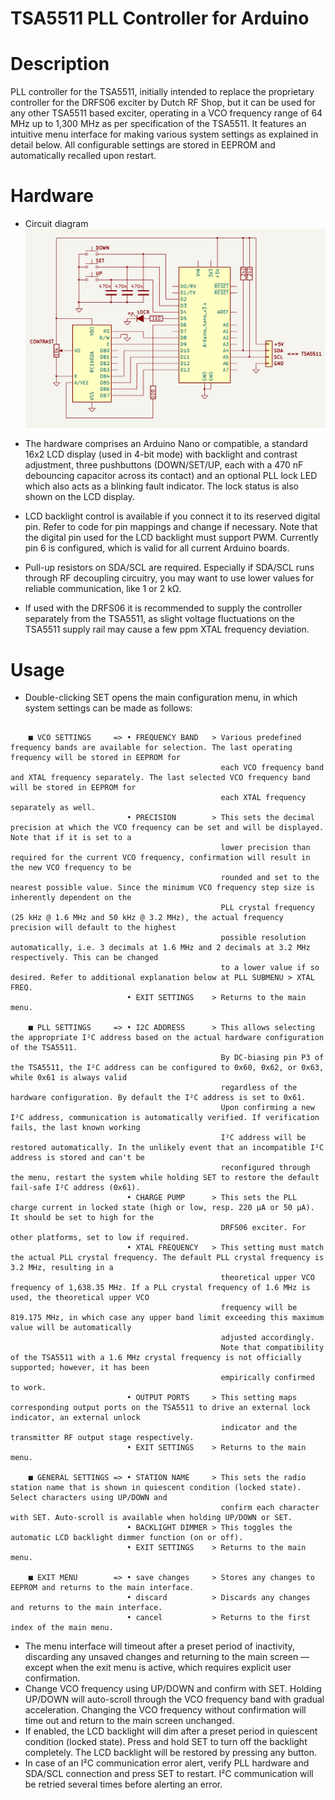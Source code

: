 # TSA5511 PLL Controller for Arduino

# Description
PLL controller for the TSA5511, initially intended to replace the proprietary controller for the DRFS06 exciter by Dutch RF Shop, but it can be used for any other TSA5511 based exciter, operating in a VCO frequency range of 64 MHz up to 1,300 MHz as per specification of the TSA5511.
It features an intuitive menu interface for making various system settings as explained in detail below. All configurable settings are stored in EEPROM and automatically recalled upon restart.

# Hardware
- Circuit diagram
![Circuit diagram](images/PLL_CTRL_CCT.png)

- The hardware comprises an Arduino Nano or compatible, a standard 16x2 LCD display (used in 4-bit mode) with backlight and contrast adjustment, three pushbuttons (DOWN/SET/UP, each with a 470 nF debouncing capacitor across its contact) and an optional PLL lock LED which also acts as a blinking fault indicator. The lock status is also shown on the LCD display.
- LCD backlight control is available if you connect it to its reserved digital pin. Refer to code for pin mappings and change if necessary. Note that the digital pin used for the LCD backlight must support PWM. Currently pin 6 is configured, which is valid for all current Arduino boards.
- Pull-up resistors on SDA/SCL are required. Especially if SDA/SCL runs through RF decoupling circuitry, you may want to use lower values for reliable communication, like 1 or 2 kΩ.
- If used with the DRFS06 it is recommended to supply the controller separately from the TSA5511, as slight voltage fluctuations on the TSA5511 supply rail may cause a few ppm XTAL frequency deviation.

# Usage
- Double-clicking SET opens the main configuration menu, in which system settings can be made as follows:
```text

    ■ VCO SETTINGS     => • FREQUENCY BAND   > Various predefined frequency bands are available for selection. The last operating frequency will be stored in EEPROM for
                                               each VCO frequency band and XTAL frequency separately. The last selected VCO frequency band will be stored in EEPROM for
                                               each XTAL frequency separately as well.
                          • PRECISION        > This sets the decimal precision at which the VCO frequency can be set and will be displayed. Note that if it is set to a
                                               lower precision than required for the current VCO frequency, confirmation will result in the new VCO frequency to be
                                               rounded and set to the nearest possible value. Since the minimum VCO frequency step size is inherently dependent on the
                                               PLL crystal frequency (25 kHz @ 1.6 MHz and 50 kHz @ 3.2 MHz), the actual frequency precision will default to the highest
                                               possible resolution automatically, i.e. 3 decimals at 1.6 MHz and 2 decimals at 3.2 MHz respectively. This can be changed
                                               to a lower value if so desired. Refer to additional explanation below at PLL SUBMENU > XTAL FREQ.
                          • EXIT SETTINGS    > Returns to the main menu.

    ■ PLL SETTINGS     => • I2C ADDRESS      > This allows selecting the appropriate I²C address based on the actual hardware configuration of the TSA5511.
                                               By DC-biasing pin P3 of the TSA5511, the I²C address can be configured to 0x60, 0x62, or 0x63, while 0x61 is always valid
                                               regardless of the hardware configuration. By default the I²C address is set to 0x61.
                                               Upon confirming a new I²C address, communication is automatically verified. If verification fails, the last known working
                                               I²C address will be restored automatically. In the unlikely event that an incompatible I²C address is stored and can't be
                                               reconfigured through the menu, restart the system while holding SET to restore the default fail-safe I²C address (0x61). 
                          • CHARGE PUMP      > This sets the PLL charge current in locked state (high or low, resp. 220 µA or 50 µA). It should be set to high for the 
                                               DRFS06 exciter. For other platforms, set to low if required.
                          • XTAL FREQUENCY   > This setting must match the actual PLL crystal frequency. The default PLL crystal frequency is 3.2 MHz, resulting in a
                                               theoretical upper VCO frequency of 1,638.35 MHz. If a PLL crystal frequency of 1.6 MHz is used, the theoretical upper VCO
                                               frequency will be 819.175 MHz, in which case any upper band limit exceeding this maximum value will be automatically
                                               adjusted accordingly.
                                               Note that compatibility of the TSA5511 with a 1.6 MHz crystal frequency is not officially supported; however, it has been
                                               empirically confirmed to work.
                          • OUTPUT PORTS     > This setting maps corresponding output ports on the TSA5511 to drive an external lock indicator, an external unlock
                                               indicator and the transmitter RF output stage respectively.
                          • EXIT SETTINGS    > Returns to the main menu.

    ■ GENERAL SETTINGS => • STATION NAME     > This sets the radio station name that is shown in quiescent condition (locked state). Select characters using UP/DOWN and
                                               confirm each character with SET. Auto-scroll is available when holding UP/DOWN or SET.
                          • BACKLIGHT DIMMER > This toggles the automatic LCD backlight dimmer function (on or off).
                          • EXIT SETTINGS    > Returns to the main menu. 

    ■ EXIT MENU        => • save changes     > Stores any changes to EEPROM and returns to the main interface.
                          • discard          > Discards any changes and returns to the main interface.
                          • cancel           > Returns to the first index of the main menu.

```

- The menu interface will timeout after a preset period of inactivity, discarding any unsaved changes and returning to the main screen — except when the exit menu is active, which requires explicit user confirmation.
- Change VCO frequency using UP/DOWN and confirm with SET. Holding UP/DOWN will auto-scroll through the VCO frequency band with gradual acceleration. Changing the VCO frequency without confirmation will time out and return to the main screen unchanged.
- If enabled, the LCD backlight will dim after a preset period in quiescent condition (locked state). Press and hold SET to turn off the backlight completely. The LCD backlight will be restored by pressing any button.
- In case of an I²C communication error alert, verify PLL hardware and SDA/SCL connection and press SET to restart. I²C communication will be retried several times before alerting an error.

